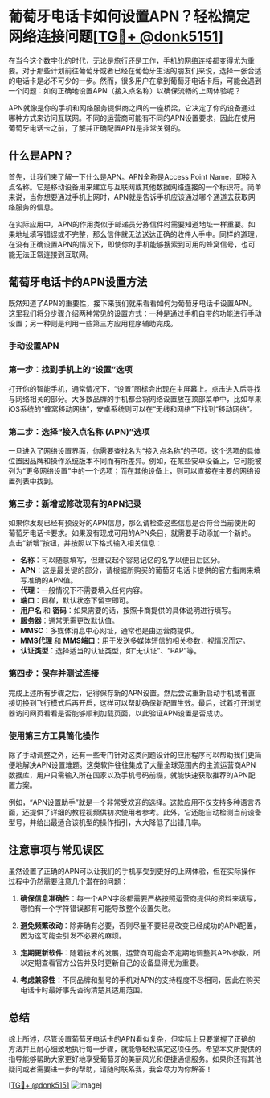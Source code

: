 # 葡萄牙电话卡如何设置APN？轻松搞定网络连接问题[[TG💪+ @donk5151](https://t.me/s/donk5151)]

在当今这个数字化的时代，无论是旅行还是工作，手机的网络连接都变得尤为重要。对于那些计划前往葡萄牙或者已经在葡萄牙生活的朋友们来说，选择一张合适的电话卡是必不可少的一步。然而，很多用户在拿到葡萄牙电话卡后，可能会遇到一个问题：如何正确地设置APN（接入点名称）以确保流畅的上网体验呢？

APN就像是你的手机和网络服务提供商之间的一座桥梁，它决定了你的设备通过哪种方式来访问互联网。不同的运营商可能有不同的APN设置要求，因此在使用葡萄牙电话卡之前，了解并正确配置APN是非常关键的。

## 什么是APN？

首先，让我们来了解一下什么是APN。APN全称是Access Point Name，即接入点名称。它是移动设备用来建立与互联网或其他数据网络连接的一个标识符。简单来说，当你想要通过手机上网时，APN就是告诉手机应该通过哪个通道去获取网络服务的信息。

在实际应用中，APN的作用类似于邮递员分拣信件时需要知道地址一样重要。如果地址填写错误或不完整，那么信件就无法送达正确的收件人手中。同样的道理，在没有正确设置APN的情况下，即使你的手机能够搜索到可用的蜂窝信号，也可能无法正常连接到互联网。

## 葡萄牙电话卡的APN设置方法

既然知道了APN的重要性，接下来我们就来看看如何为葡萄牙电话卡设置APN。这里我们将分步骤介绍两种常见的设置方式：一种是通过手机自带的功能进行手动设置；另一种则是利用一些第三方应用程序辅助完成。

### 手动设置APN

### 第一步：找到手机上的“设置”选项
打开你的智能手机，通常情况下，“设置”图标会出现在主屏幕上。点击进入后寻找与网络相关的部分。大多数品牌的手机都会将网络设置放在顶部菜单中，比如苹果iOS系统的“蜂窝移动网络”，安卓系统则可以在“无线和网络”下找到“移动网络”。

### 第二步：选择“接入点名称 (APN)”选项
一旦进入了网络设置界面，你需要查找名为“接入点名称”的子项。这个选项的具体位置因品牌和操作系统版本不同而有所差异。例如，在某些安卓设备上，它可能被列为“更多网络设置”中的一个选项；而在其他设备上，则可以直接在主要的网络设置列表中找到。

### 第三步：新增或修改现有的APN记录
如果你发现已经有预设好的APN信息，那么请检查这些信息是否符合当前使用的葡萄牙电话卡要求。如果没有现成可用的APN条目，就需要手动添加一个新的。点击“新增”按钮，并按照以下格式输入相关信息：

- **名称**：可以随意填写，但建议起个容易记忆的名字以便日后区分。
- **APN**：这是最关键的部分，请根据所购买的葡萄牙电话卡提供的官方指南来填写准确的APN值。
- **代理**：一般情况下不需要填入任何内容。
- **端口**：同样，默认状态下留空即可。
- **用户名** 和 **密码**：如果需要的话，按照卡商提供的具体说明进行填写。
- **服务器**：通常无需更改默认值。
- **MMSC**：多媒体消息中心网址，通常也是由运营商提供。
- **MMS代理** 和 **MMS端口**：用于发送多媒体短信的相关参数，视情况而定。
- **认证类型**：选择适当的认证类型，如“无认证”、“PAP”等。

### 第四步：保存并测试连接
完成上述所有步骤之后，记得保存新的APN设置。然后尝试重新启动手机或者直接切换到飞行模式后再开启，这样可以帮助确保新配置生效。最后，试着打开浏览器访问网页看看是否能够顺利加载页面，以此验证APN设置是否成功。

### 使用第三方工具简化操作

除了手动调整之外，还有一些专门针对这类问题设计的应用程序可以帮助我们更简便地解决APN设置难题。这类软件往往集成了大量全球范围内的主流运营商APN数据库，用户只需输入所在国家以及手机号码前缀，就能快速获取推荐的APN配置方案。

例如，“APN设置助手”就是一个非常受欢迎的选择。这款应用不仅支持多种语言界面，还提供了详细的教程视频供初次使用者参考。此外，它还能自动检测当前设备型号，并给出最适合该机型的操作指引，大大降低了出错几率。

## 注意事项与常见误区

虽然设置了正确的APN可以让我们的手机享受到更好的上网体验，但在实际操作过程中仍然需要注意几个潜在的问题：

1. **确保信息准确性**：每一个APN字段都需要严格按照运营商提供的资料来填写，哪怕有一个字符错误都有可能导致整个设置失败。
   
2. **避免频繁改动**：除非确有必要，否则尽量不要轻易改变已经成功的APN配置，因为这可能会引发不必要的麻烦。

3. **定期更新软件**：随着技术的发展，运营商可能会不定期地调整其APN参数，所以定期查看官方公告并及时更新自己的设备显得尤为重要。

4. **考虑兼容性**：不同品牌和型号的手机对APN的支持程度不尽相同，因此在购买电话卡时最好事先咨询清楚其适用范围。

## 总结

综上所述，尽管设置葡萄牙电话卡的APN看似复杂，但实际上只要掌握了正确的方法并且耐心细致地执行每一步骤，就能够轻松搞定这项任务。希望本文所提供的指导能够帮助大家更好地享受葡萄牙的美丽风光和便捷通信服务。如果你还有其他疑问或者需要进一步的帮助，请随时联系我，我会尽力为你解答！

[[TG💪+ @donk5151](https://t.me/s/donk5151) ![Image](https://i.postimg.cc/rwNCRYN7/Snipaste-2025-04-30-17-27-05.png)]